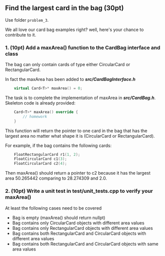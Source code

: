 ## Find the largest card in the bag (30pt)

Use folder ```problem_3```.

We all love our card bag examples right? well, here's your chance to contribute to it.

### 1. (10pt) Add a maxArea() function to the CardBag interface and class

The bag can only contain cards of type either CircularCard or RectangularCard.

In fact the maxArea has been added to ***src/CardBagInterface.h***

```C++
    virtual Card<T>* maxArea() = 0;
```

The task is to complete the implementation of maxArea in ***src/CardBag.h***. Skeleton code is already provided:
```C++
    Card<T>* maxArea() override {
        // homework
    }
```

This function will return the pointer to one card in the bag that has the largest area no matter what shape it is (CircularCard or RectangularCard). 

For example, if the bag contains the following cards:

```C++
    FloatRectangularCard r1(1, 2);
    FloatCircularCard c1(3);
    FloatCircularCard c2(4);
```

Then maxArea() should return a pointer to c2 because it has the largest area 50.265442 comparing to 28.274309 and 2.0.

### 2. (10pt) Write a unit test in test/unit_tests.cpp to verify your maxArea()

At least the following cases need to be covered

* Bag is empty (maxArea() should return nullpt)
* Bag contains only CircularCard objects with different area values
* Bag contains only RectangularCard objects with different area values
* Bag contains both RectangularCard and CircularCard objects with different area values
* Bag contains both RectangularCard and CircularCard objects with same area values


